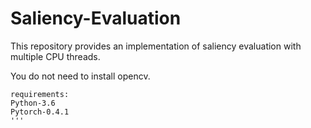 # Saliency-Evaluation
This repository provides an implementation of saliency evaluation with multiple CPU threads.

You do not need to install opencv.

```
requirements:
Python-3.6
Pytorch-0.4.1
'''
